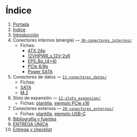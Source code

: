 # Índice

1. [Portada](00-portada.md)  
2. [Índice](01-indice.md)  
3. [Introducción](02-introduccion.md)  
4. Conectores internos (energía) — [`10-conectores_internos/`](10-conectores_internos/README.md)  
   - Fichas: 
     - [ATX 24p](10-conectores_internos/fichas/ATX_24p.md)
     - [12VHPWR_y_12V-2x6](10-conectores_internos/fichas/12VHPWR_y_12V-2x6.md)
     - [EPS_8p_(4+4)](10-conectores_internos/fichas/EPS_8p_(4+4).md)
     - [PCIe 6/8p](10-conectores_internos/fichas/PCIe_6_y_8p.md)
     - [Power SATA](10-conectores_internos/fichas/Power_SATA.md)
5. Conectores de datos — [`11-conectores_datos/`](11-conectores_datos/README.md)  
   - Fichas: 
   - [SATA](11-conectores_datos/fichas/Cable_SATA.md)
   - [M.2](11-conectores_datos/fichas/M.2(NVMe_SATA).md)
6. Slots de expansión — [`12-slots_expansion/`](12-slots_expansion/README.md)  
   - Fichas: [plantilla](12-slots_expansion/fichas/plantilla_ficha.md), [ejemplo PCIe x16](12-slots_expansion/fichas/ejemplo_pcie_x16.md)
7. Conectores externos — [`20-conectores_externos/`](20-conectores_externos/README.md)  
   - Fichas: [plantilla](20-conectores_externos/fichas/plantilla_ficha.md), [ejemplo USB-C](20-conectores_externos/fichas/ejemplo_usb_c.md)
8. [Bibliografía y fuentes](30-bibliografia.md)  
9. [ENTREGA ÚNICA](90-ENTREGA_UNICA.md)  
10. [Entrega y checklist](99-entrega_y_checklist.md)

